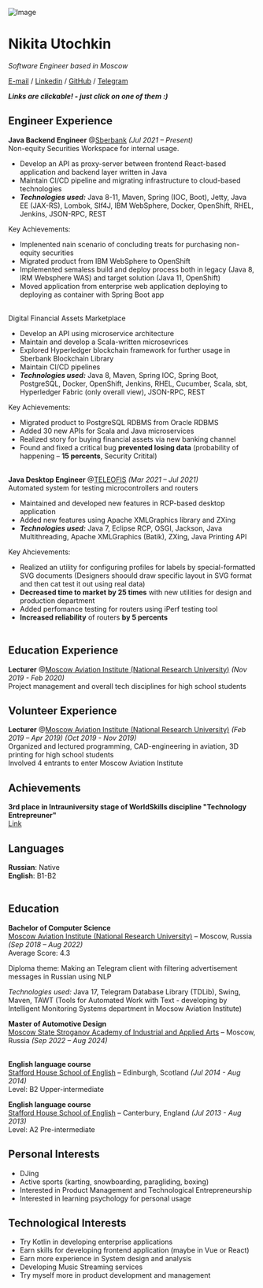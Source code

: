 ![Image](https://drive.google.com/uc?id=1uTrsDmToJ--lVNFmRzqkTg1ptXM8U7wU)

# Nikita Utochkin

_Software Engineer based in Moscow_ <br>

[E-mail](mailto:n1kutochkin@yandex.ru) / [Linkedin](https://www.linkedin.com/in/n1kutochkin) / [GitHub](https://github.com/n1kutochkin) / [Telegram](https://t.me/n1kutochkin) <br>

**_Links are clickable! - just click on one of them :)_**

## Engineer Experience

**Java Backend Engineer** @[Sberbank](https://sberbank.ru) _(Jul 2021 – Present)_ <br>
Non-equity Securities Workspace for internal usage.
  - Develop an API as proxy-server between frontend React-based application and backend layer written in Java
  - Maintain CI/CD pipeline and migrating infrastructure to cloud-based technologies
  - **_Technologies used:_** Java 8-11, Maven, Spring (IOC, Boot), Jetty, Java EE (JAX-RS), Lombok, Slf4J, IBM WebSphere, Docker, OpenShift, RHEL, Jenkins, JSON-RPC, REST <br>

Key Achievements:
  - Implenented nain scenario of concluding treats for purchasing non-equity securities
  - Migrated product from IBM WebSphere to OpenShift
  - Implemented semaless build and deploy process both in legacy (Java 8, IRM Websphere WAS) and target solution (Java 11, OpenShift)
  - Moved application from enterprise web application deploying to deploying as container with Spring Boot app
  <br><br>
  
Digital Financial Assets Marketplace
 - Develop an API using microservice architecture
 - Maintain and develop a Scala-written microsevrices
 - Explored Hyperledger blockchain framework for further usage in Sberbank Blockchain Library
 - Maintain CI/CD pipelines
 - **_Technologies used:_** Java 8, Maven, Spring IOC, Spring Boot, PostgreSQL, Docker, OpenShift, Jenkins, RHEL, Cucumber, Scala, sbt, Hyperledger Fabric (only overall view), JSON-RPC, REST <br>

Key Achievements:
- Migrated product to PostgreSQL RDBMS from Oracle RDBMS
- Added 30 new APIs for Scala and Java microservices
- Realized story for buying financial assets via new banking channel
- Found and fixed a critical bug **prevented losing data** (probability of happening – **15 percents**, Security Critital)
<br><br>

**Java Desktop Engineer** @[TELEOFIS](https://teleofis.ru) _(Mar 2021 – Jul 2021)_ <br>
Automated system for testing microcontrollers and routers
 - Maintained and developed new features in RCP-based desktop application
 - Added new features using Apache XMLGraphics library and ZXing
 - **_Technologies used:_** Java 7, Eclipse RCP, OSGI, Jackson, Java Multithreading, Apache XMLGraphics (Batik), ZXing, Java Printing API <br>

Key Ahcievements:
  - Realized an utility for configuring profiles for labels by special-formatted SVG documents (Designers shoould draw specific layout in SVG format and then cat test it out using real data)
  - **Decreased time to market by 25 times** with new utilities for design and production department
  - Added perfomance testing for routers using iPerf testing tool
  - **Increased reliability** of routers **by 5 percents**
<br><br>

## Education Experience

**Lecturer** @[Moscow Aviation Institute (National Research University)](https://en.mai.ru/) _(Nov 2019 - Feb 2020)_ <br>
Project management and overall tech disciplines for high school students

## Volunteer Experience

**Lecturer** @[Moscow Aviation Institute (National Research University)](https://en.mai.ru/) _(Feb 2019 – Apr 2019)_ _(Oct 2019 - Nov 2019)_ <br>
Organized and lectured programming, CAD-engineering in aviation, 3D printing for high school students <br>
Involved 4 entrants to enter Moscow Aviation Institute

## Achievements

**3rd place in Intrauniversity stage of WorldSkills discipline "Technology Entrepreuner"** <br>
[Link](https://mai.ru/press/news/detail.php?ID=118234)

## Languages

**Russian**: Native <br>
**English**: B1-B2
<br><br>

## Education

**Bachelor of Computer Science** <br>
[Moscow Aviation Institute (National Research University)](https://en.mai.ru/) – Moscow, Russia _(Sep 2018 – Aug 2022)_ <br>
Average Score: 4.3

Diploma theme: Making an Telegram client with filtering advertisement messages in Russian using NLP <br>

_Technologies used:_ Java 17, Telegram Database Library (TDLib), Swing, Maven, TAWT (Tools for Automated Work with Text - developing by Intelligent Monitoring Systems department in Mocsow Aviation Institute)

**Master of Automotive Design** <br>
[Moscow State Stroganov Academy of Industrial and Applied Arts](http://en.stroganov-academy.org) – Moscow, Russia _(Sep 2022 – Aug 2024)_ <br> <br>


**English language course** <br>
[Stafford House School of English](https://www.staffordhouse.com/) – Edinburgh, Scotland _(Jul 2014 - Aug 2014)_ <br>
Level: B2 Upper-intermediate


**English language course** <br>
[Stafford House School of English](https://www.staffordhouse.com/) – Canterbury, England _(Jul 2013 - Aug 2013)_ <br>
Level: A2 Pre-intermediate

## Personal Interests
 - DJing
 - Active sports (karting, snowboarding, paragliding, boxing)
 - Interested in Product Management and Technological Entrepreneurship
 - Interested in learning psychology for personal usage


## Technological Interests
 - Try Kotlin in developing enterprise applications
 - Earn skills for developing frontend application (maybe in Vue or React)
 - Earn more experience in System design and analysis
 - Developing Music Streaming services
 - Try myself more in product development and management